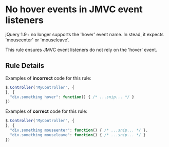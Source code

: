 # No hover events in JMVC event listeners

jQuery 1.9+ no longer supports the 'hover' event name. In stead, it expects 'mouseenter' or 'mouseleave'. 

This rule ensures JMVC event listeners do not rely on the 'hover' event.

## Rule Details

Examples of **incorrect** code for this rule:

```js
$.Controller('MyController', {
}, {
  "div.something hover": function() { /* ...snip... */ }
})
```

Examples of **correct** code for this rule:

```js
$.Controller('MyController', {
}, {
  "div.something mouseenter": function() { /* ...snip... */ },
  "div.something mouseleave": function() { /* ...snip... */ }
})
```
